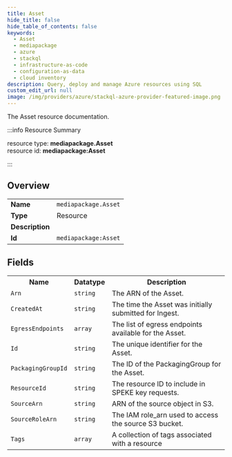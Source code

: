 ```yaml
---
title: Asset
hide_title: false
hide_table_of_contents: false
keywords:
  - Asset
  - mediapackage
  - azure
  - stackql
  - infrastructure-as-code
  - configuration-as-data
  - cloud inventory
description: Query, deploy and manage Azure resources using SQL
custom_edit_url: null
image: /img/providers/azure/stackql-azure-provider-featured-image.png
---
```

The Asset resource documentation.

:::info Resource Summary

<div class="row">
<div class="providerDocColumn">
<span>resource type:&nbsp;<b>mediapackage.Asset</b></span><br />
<span>resource id:&nbsp;<b>mediapackage:Asset</b></span><br />
</div>
</div>

:::

## Overview
<table><tbody>
<tr><td><b>Name</b></td><td><code>mediapackage.Asset</code></td></tr>
<tr><td><b>Type</b></td><td>Resource</td></tr>
<tr><td><b>Description</b></td><td></td></tr>
<tr><td><b>Id</b></td><td><code>mediapackage:Asset</code></td></tr>
</tbody></table>

## Fields
<table><tbody>
<tr><th>Name</th><th>Datatype</th><th>Description</th></tr>
<tr><td><code>Arn</code></td><td><code>string</code></td><td>The ARN of the Asset.</td></tr><tr><td><code>CreatedAt</code></td><td><code>string</code></td><td>The time the Asset was initially submitted for Ingest.</td></tr><tr><td><code>EgressEndpoints</code></td><td><code>array</code></td><td>The list of egress endpoints available for the Asset.</td></tr><tr><td><code>Id</code></td><td><code>string</code></td><td>The unique identifier for the Asset.</td></tr><tr><td><code>PackagingGroupId</code></td><td><code>string</code></td><td>The ID of the PackagingGroup for the Asset.</td></tr><tr><td><code>ResourceId</code></td><td><code>string</code></td><td>The resource ID to include in SPEKE key requests.</td></tr><tr><td><code>SourceArn</code></td><td><code>string</code></td><td>ARN of the source object in S3.</td></tr><tr><td><code>SourceRoleArn</code></td><td><code>string</code></td><td>The IAM role_arn used to access the source S3 bucket.</td></tr><tr><td><code>Tags</code></td><td><code>array</code></td><td>A collection of tags associated with a resource</td></tr>
</tbody></table>